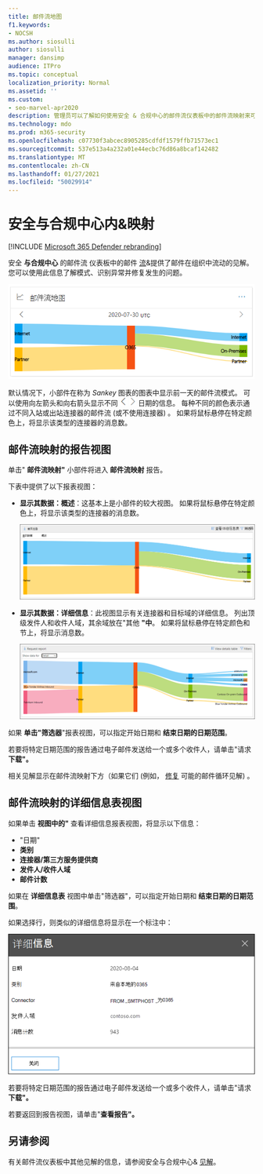 ```yaml
---
title: 邮件流地图
f1.keywords:
- NOCSH
ms.author: siosulli
author: siosulli
manager: dansimp
audience: ITPro
ms.topic: conceptual
localization_priority: Normal
ms.assetid: ''
ms.custom:
- seo-marvel-apr2020
description: 管理员可以了解如何使用安全 & 合规中心的邮件流仪表板中的邮件流映射来可视化和跟踪邮件流如何通过连接器和不使用连接器从组织流动。
ms.technology: mdo
ms.prod: m365-security
ms.openlocfilehash: c07730f3abcec8905285cdfdf1579ffb71573ec1
ms.sourcegitcommit: 537e513a4a232a01e44ecbc76d86a8bcaf142482
ms.translationtype: MT
ms.contentlocale: zh-CN
ms.lasthandoff: 01/27/2021
ms.locfileid: "50029914"
---
```

# <a name="mail-flow-map-in-the-security--compliance-center"></a>安全与合规中心内&映射

[!INCLUDE [Microsoft 365 Defender rebranding](../includes/microsoft-defender-for-office.md)]


安全 **与合规中心** 的邮件流 [](mail-flow-insights-v2.md)仪表板中的邮件 [流](https://protection.office.com)&提供了邮件在组织中流动的见解。 您可以使用此信息了解模式、识别异常并修复发生的问题。

![安全与合规中心的邮件流仪表板中的"邮件流&小组件](../../media/mfi-mail-flow-map-widget.png)

默认情况下，小部件在称为 *Sankey* 图表的图表中显示前一天的邮件流模式。 可以使用向左箭头和向右箭头显示不同 ![ ](../../media/scc-left-arrow.png) ![ ](../../media/scc-right-arrow.png) 日期的信息。 每种不同的颜色表示通过不同入站或出站连接器的邮件流 (或不使用连接器) 。 如果将鼠标悬停在特定颜色上，将显示该类型的连接器的消息数。

## <a name="report-view-for-the-mail-flow-map"></a>邮件流映射的报告视图

单击" **邮件流映射"** 小部件将进入 **邮件流映射** 报告。

下表中提供了以下报表视图：

- **显示其数据：概述**：这基本上是小部件的较大视图。 如果将鼠标悬停在特定颜色上，将显示该类型的连接器的消息数。

  ![邮件流映射报告中的概述视图](../../media/mfi-mail-flow-map-report-overview.png)

- **显示其数据：详细信息**：此视图显示有关连接器和目标域的详细信息。 列出顶级发件人和收件人域，其余域放在"其他 **"中**。 如果将鼠标悬停在特定颜色和节上，将显示消息数。

  ![邮件流映射报告中的详细信息视图](../../media/mfi-mail-flow-map-report-detail.png)

如果 **单击"筛选器**"报表视图，可以指定开始日期和 **结束日期的日期范围**。 

若要将特定日期范围的报告通过电子邮件发送给一个或多个收件人，请单击"请求 **下载"。**

相关见解显示在邮件流映射下方（如果它们 (例如， [修复](mfi-mail-loop-insight.md) 可能的邮件循环见解) 。

## <a name="details-table-view-for-the-mail-flow-map"></a>邮件流映射的详细信息表视图

如果单击 **视图中的"** 查看详细信息报表视图，将显示以下信息：

- "日期"
- **类别**
- **连接器/第三方服务提供商**
- **发件人/收件人域**
- **邮件计数**

如果在 **详细信息表** 视图中单击"筛选器"，可以指定开始日期和 **结束日期的日期范围**。 

如果选择行，则类似的详细信息将显示在一个标注中：

![邮件流映射中详细信息表中的详细信息飞出](../../media/mfi-mail-flow-map-view-details-table-details.png)

若要将特定日期范围的报告通过电子邮件发送给一个或多个收件人，请单击"请求 **下载"。**

若要返回到报告视图，请单击"**查看报告"。**

## <a name="see-also"></a>另请参阅

有关邮件流仪表板中其他见解的信息，请参阅安全与合规中心& [见解](mail-flow-insights-v2.md)。
